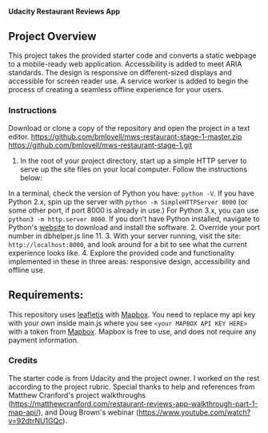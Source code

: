 #### Udacity Restaurant Reviews App

## Project Overview

This project takes the provided starter code and converts a static webpage to a mobile-ready web application. Accessibility is added to meet ARIA standards. The design is responsive on different-sized displays and accessible for screen reader use. A service worker is added to begin the process of creating a seamless offline experience for your users.

### Instructions
Download or clone a copy of the repository and open the project in a text editor.
https://github.com/bmlovell/mws-restaurant-stage-1-master.zip
https://github.com/bmlovell/mws-restaurant-stage-1.git

1. In the root of your project directory, start up a simple HTTP server to serve up the site files on your local computer. Follow the instructions below:

In a terminal, check the version of Python you have: `python -V`. If you have Python 2.x, spin up the server with `python -m SimpleHTTPServer 8000` (or some other port, if port 8000 is already in use.) For Python 3.x, you can use `python3 -m http.server 8000`. If you don't have Python installed, navigate to Python's [website](https://www.python.org/) to download and install the software.
2. Override your port number in dbhelper.js line 11.
3. With your server running, visit the site: `http://localhost:8000`, and look around for a bit to see what the current experience looks like.
4. Explore the provided code and functionality implemented in these in three areas: responsive design, accessibility and offline use.

## Requirements:

This repository uses [leafletjs](https://leafletjs.com/) with [Mapbox](https://www.mapbox.com/). You need to replace my api key with your own inside main.js where you see `<your MAPBOX API KEY HERE>` with a token from [Mapbox](https://www.mapbox.com/). Mapbox is free to use, and does not require any payment information. 

### Credits

The starter code is from Udacity and the project owner. I worked on the rest according to the project rubric.
Special thanks to help and references from Matthew Cranford's project walkthroughs (https://matthewcranford.com/restaurant-reviews-app-walkthrough-part-1-map-api/), and Doug Brown's webinar (https://www.youtube.com/watch?v=92dtrNU1GQc).


